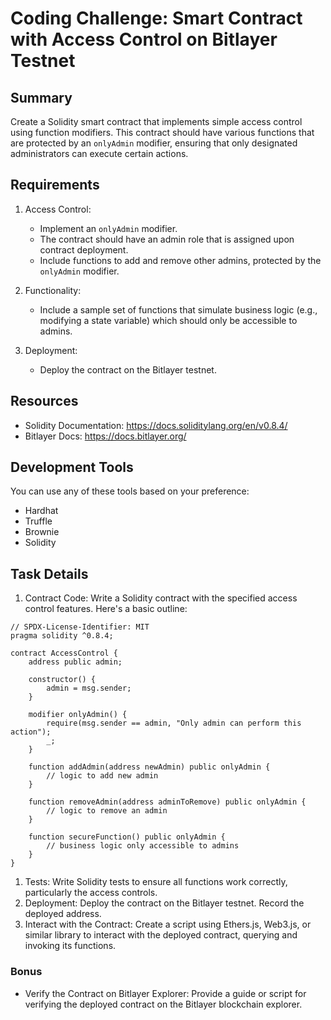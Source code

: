 # Coding Challenge: Smart Contract with Access Control on Bitlayer Testnet

## Summary

Create a Solidity smart contract that implements simple access control using function modifiers. This contract should have various functions that are protected by an `onlyAdmin` modifier, ensuring that only designated administrators can execute certain actions.

## Requirements

1. Access Control:

   - Implement an `onlyAdmin` modifier.
   - The contract should have an admin role that is assigned upon contract deployment.
   - Include functions to add and remove other admins, protected by the `onlyAdmin` modifier.

2. Functionality:

   - Include a sample set of functions that simulate business logic (e.g., modifying a state variable) which should only be accessible to admins.

3. Deployment:

   - Deploy the contract on the Bitlayer testnet.

## Resources

- Solidity Documentation: https://docs.soliditylang.org/en/v0.8.4/
- Bitlayer Docs: https://docs.bitlayer.org/

## Development Tools

You can use any of these tools based on your preference:
- Hardhat
- Truffle
- Brownie
- Solidity

## Task Details

1. Contract Code:
  Write a Solidity contract with the specified access control features. Here's a basic outline:

  ```solidity
  // SPDX-License-Identifier: MIT
  pragma solidity ^0.8.4;

  contract AccessControl {
      address public admin;

      constructor() {
          admin = msg.sender;
      }

      modifier onlyAdmin() {
          require(msg.sender == admin, "Only admin can perform this action");
          _;
      }

      function addAdmin(address newAdmin) public onlyAdmin {
          // logic to add new admin
      }

      function removeAdmin(address adminToRemove) public onlyAdmin {
          // logic to remove an admin
      }

      function secureFunction() public onlyAdmin {
          // business logic only accessible to admins
      }
  }
  ```

1. Tests:
Write Solidity tests to ensure all functions work correctly, particularly the access controls.
2. Deployment:
Deploy the contract on the Bitlayer testnet. Record the deployed address.
3. Interact with the Contract:
Create a script using Ethers.js, Web3.js, or similar library to interact with the deployed contract, querying and invoking its functions.

### Bonus

- Verify the Contract on Bitlayer Explorer: Provide a guide or script for verifying the deployed contract on the Bitlayer blockchain explorer.